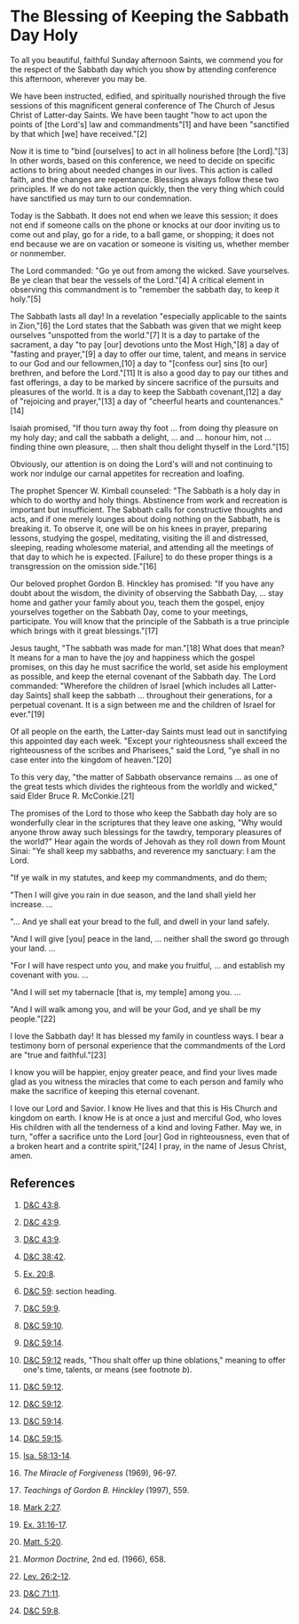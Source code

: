 # The Blessing of Keeping the Sabbath Day Holy

To all you beautiful, faithful Sunday afternoon Saints, we commend you for the
respect of the Sabbath day which you show by attending conference this
afternoon, wherever you may be.

We have been instructed, edified, and spiritually nourished through the five
sessions of this magnificent general conference of The Church of Jesus Christ
of Latter-day Saints. We have been taught "how to act upon the points of [the
Lord's] law and commandments"[1] and have been "sanctified by that which [we]
have received."[2]

Now it is time to "bind [ourselves] to act in all holiness before [the
Lord]."[3] In other words, based on this conference, we need to decide on
specific actions to bring about needed changes in our lives. This action is
called faith, and the changes are repentance. Blessings always follow these
two principles. If we do not take action quickly, then the very thing which
could have sanctified us may turn to our condemnation.

Today is the Sabbath. It does not end when we leave this session; it does not
end if someone calls on the phone or knocks at our door inviting us to come
out and play, go for a ride, to a ball game, or shopping; it does not end
because we are on vacation or someone is visiting us, whether member or
nonmember.

The Lord commanded: "Go ye out from among the wicked. Save yourselves. Be ye
clean that bear the vessels of the Lord."[4] A critical element in observing
this commandment is to "remember the sabbath day, to keep it holy."[5]

The Sabbath lasts all day! In a revelation "especially applicable to the
saints in Zion,"[6] the Lord states that the Sabbath was given that we might
keep ourselves "unspotted from the world."[7] It is a day to partake of the
sacrament, a day "to pay [our] devotions unto the Most High,"[8] a day of
"fasting and prayer,"[9] a day to offer our time, talent, and means in service
to our God and our fellowmen,[10] a day to "[confess our] sins [to our]
brethren, and before the Lord."[11] It is also a good day to pay our tithes
and fast offerings, a day to be marked by sincere sacrifice of the pursuits
and pleasures of the world. It is a day to keep the Sabbath covenant,[12] a
day of "rejoicing and prayer,"[13] a day of "cheerful hearts and
countenances."[14]

Isaiah promised, "If thou turn away thy foot ... from doing thy pleasure on my
holy day; and call the sabbath a delight, ... and ... honour him, not ... finding
thine own pleasure, ... then shalt thou delight thyself in the Lord."[15]

Obviously, our attention is on doing the Lord's will and not continuing to
work nor indulge our carnal appetites for recreation and loafing.

The prophet Spencer W. Kimball counseled: "The Sabbath is a holy day in which
to do worthy and holy things. Abstinence from work and recreation is important
but insufficient. The Sabbath calls for constructive thoughts and acts, and if
one merely lounges about doing nothing on the Sabbath, he is breaking it. To
observe it, one will be on his knees in prayer, preparing lessons, studying
the gospel, meditating, visiting the ill and distressed, sleeping, reading
wholesome material, and attending all the meetings of that day to which he is
expected. [Failure] to do these proper things is a transgression on the
omission side."[16]

Our beloved prophet Gordon B. Hinckley has promised: "If you have any doubt
about the wisdom, the divinity of observing the Sabbath Day, ... stay home and
gather your family about you, teach them the gospel, enjoy yourselves together
on the Sabbath Day, come to your meetings, participate. You will know that the
principle of the Sabbath is a true principle which brings with it great
blessings."[17]

Jesus taught, "The sabbath was made for man."[18] What does that mean? It
means for a man to have the joy and happiness which the gospel promises, on
this day he must sacrifice the world, set aside his employment as possible,
and keep the eternal covenant of the Sabbath day. The Lord commanded:
"Wherefore the children of Israel [which includes all Latter-day Saints] shall
keep the sabbath ... throughout their generations, for a perpetual covenant. It
is a sign between me and the children of Israel for ever."[19]

Of all people on the earth, the Latter-day Saints must lead out in sanctifying
this appointed day each week. "Except your righteousness shall exceed the
righteousness of the scribes and Pharisees," said the Lord, "ye shall in no
case enter into the kingdom of heaven."[20]

To this very day, "the matter of Sabbath observance remains ... as one of the
great tests which divides the righteous from the worldly and wicked," said
Elder Bruce R. McConkie.[21]

The promises of the Lord to those who keep the Sabbath day holy are so
wonderfully clear in the scriptures that they leave one asking, "Why would
anyone throw away such blessings for the tawdry, temporary pleasures of the
world?" Hear again the words of Jehovah as they roll down from Mount Sinai:
"Ye shall keep my sabbaths, and reverence my sanctuary: I am the Lord.

"If ye walk in my statutes, and keep my commandments, and do them;

"Then I will give you rain in due season, and the land shall yield her
increase. ...

"... And ye shall eat your bread to the full, and dwell in your land safely.

"And I will give [you] peace in the land, ... neither shall the sword go through
your land. ...

"For I will have respect unto you, and make you fruitful, ... and establish my
covenant with you. ...

"And I will set my tabernacle [that is, my temple] among you. ...

"And I will walk among you, and will be your God, and ye shall be my
people."[22]

I love the Sabbath day! It has blessed my family in countless ways. I bear a
testimony born of personal experience that the commandments of the Lord are
"true and faithful."[23]

I know you will be happier, enjoy greater peace, and find your lives made glad
as you witness the miracles that come to each person and family who make the
sacrifice of keeping this eternal covenant.

I love our Lord and Savior. I know He lives and that this is His Church and
kingdom on earth. I know He is at once a just and merciful God, who loves His
children with all the tenderness of a kind and loving Father. May we, in turn,
"offer a sacrifice unto the Lord [our] God in righteousness, even that of a
broken heart and a contrite spirit,"[24] I pray, in the name of Jesus Christ,
amen.

## References

  1. [D&amp;C 43:8](https://www.lds.org/scriptures/dc-testament/dc/43.8?lang=eng#7).

  2. [D&amp;C 43:9](https://www.lds.org/scriptures/dc-testament/dc/43.9?lang=eng#8).

  3. [D&amp;C 43:9](https://www.lds.org/scriptures/dc-testament/dc/43.9?lang=eng#8).

  4. [D&amp;C 38:42](https://www.lds.org/scriptures/dc-testament/dc/38.42?lang=eng#41).

  5. [Ex. 20:8](https://www.lds.org/scriptures/ot/ex/20.8?lang=eng#7).

  6. [D&amp;C 59](https://www.lds.org/scriptures/dc-testament/dc/59?lang=eng): section heading.

  7. [D&amp;C 59:9](https://www.lds.org/scriptures/dc-testament/dc/59.9?lang=eng#8).

  8. [D&amp;C 59:10](https://www.lds.org/scriptures/dc-testament/dc/59.10?lang=eng#9).

  9. [D&amp;C 59:14](https://www.lds.org/scriptures/dc-testament/dc/59.14?lang=eng#13).

  10. [D&amp;C 59:12](https://www.lds.org/scriptures/dc-testament/dc/59.12?lang=eng#11) reads, "Thou shalt offer up thine oblations," meaning to offer one's time, talents, or means (see footnote _b_).

  11. [D&amp;C 59:12](https://www.lds.org/scriptures/dc-testament/dc/59.12?lang=eng#11).

  12. [D&amp;C 59:12](https://www.lds.org/scriptures/dc-testament/dc/59.12?lang=eng#11).

  13. [D&amp;C 59:14](https://www.lds.org/scriptures/dc-testament/dc/59.14?lang=eng#13).

  14. [D&amp;C 59:15](https://www.lds.org/scriptures/dc-testament/dc/59.15?lang=eng#14).

  15. [Isa. 58:13-14](https://www.lds.org/scriptures/ot/isa/58.13-14?lang=eng#12).

  16. _The Miracle of Forgiveness_ (1969), 96-97.

  17. _Teachings of Gordon B. Hinckley_ (1997), 559.

  18. [Mark 2:27](https://www.lds.org/scriptures/nt/mark/2.27?lang=eng#26).

  19. [Ex. 31:16-17](https://www.lds.org/scriptures/ot/ex/31.16-17?lang=eng#15).

  20. [Matt. 5:20](https://www.lds.org/scriptures/nt/matt/5.20?lang=eng#19).

  21. _Mormon Doctrine,_ 2nd ed. (1966), 658.

  22. [Lev. 26:2-12](https://www.lds.org/scriptures/ot/lev/26.2-12?lang=eng#1).

  23. [D&amp;C 71:11](https://www.lds.org/scriptures/dc-testament/dc/71.11?lang=eng#10).

  24. [D&amp;C 59:8](https://www.lds.org/scriptures/dc-testament/dc/59.8?lang=eng#7).


